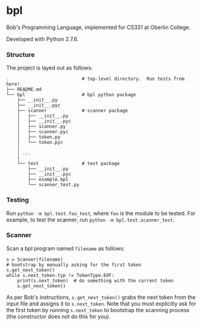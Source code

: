 bpl
===

Bob's Programming Language, implemented for CS331 at Oberlin College.

Developed with Python 2.7.6.

### Structure
The project is layed out as follows:

    .                           # top-level directory.  Run tests from here!
    ├── README.md
    └── bpl                     # bpl python package
        ├── __init__.py
        ├── __init__.pyc
        ├── scanner             # scanner package
        │   ├── __init__.py
        │   ├── __init__.pyc
        │   ├── scanner.py
        │   ├── scanner.pyc
        │   ├── token.py
        │   └── token.pyc
        |
        | ...
        |
        └── test                # test package
            ├── __init__.py
            ├── __init__.pyc
            ├── example.bpl
            └── scanner_test.py

### Testing
Run `python -m bpl.test.foo_test`, where `foo` is the module to be
tested.  For example, to test the scanner, run `python -m
bpl.test.scanner_test`.

### Scanner
Scan a bpl program named `filename` as follows:

    s = Scanner(filename)
    # bootstrap by manually asking for the first token
    s.get_next_token()
    while s.next_token.typ != TokenType.EOF:
        print(s.next_token)  # do something with the current token
        s.get_next_token()

As per Bob's instructions, `s.get_next_token()` grabs the next token
from the input file and assigns it to `s.next_token`.  Note that you
must explicitly ask for the first token by running `s.next_token` to
bootstrap the scanning process (the constructor does not do this for
you).
